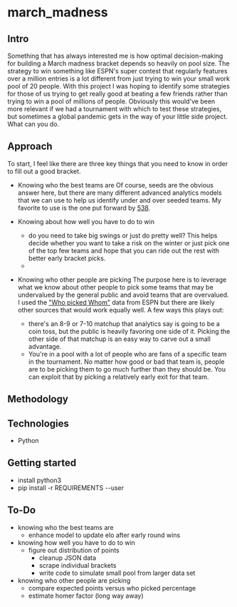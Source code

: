 # march_madness

## Intro
Something that has always interested me is how optimal decision-making for building a March madness bracket depends so heavily on pool size. The strategy to win something like ESPN's super contest that regularly features over a million entries is a lot different from just trying to win your small work pool of 20 people. With this project I was hoping to identify some strategies for those of us trying to get really good at beating a few friends rather than trying to win a pool of millions of people.  Obviously this would've been more relevant if we had a tournament with which to test these strategies, but sometimes a global pandemic gets in the way of your little side project. What can you do.

## Approach

To start, I feel like there are three key things that you need to know in order to fill out a good bracket.

* Knowing who the best teams are
Of course, seeds are the obvious answer here, but there are many different advanced analytics models that we can use to help us identify under and over seeded teams.  My favorite to use is the one put forward by [538](https://projects.fivethirtyeight.com/2020-march-madness-predictions/).

* Knowing about how well you have to do to win
  * do you need to take big swings or just do pretty well?  This helps decide whether you want to take a risk on the winter or just pick one of the top few teams and hope that you can ride out the rest with better early bracket picks.
  *
* Knowing who other people are picking
The purpose here is to leverage what we know about other people to pick some teams that may be undervalued by the general public and avoid teams that are overvalued. I used the ["Who picked Whom"](http://fantasy.espn.com/tournament-challenge-bracket/2019/en/whopickedwhom) data from ESPN but there are likely other sources that would work equally well. A few ways this plays out:
  * there's an 8-9 or 7-10 matchup that analytics say is going to be a coin toss, but the public is heavily favoring one side of it.  Picking the other side of that matchup is an easy way to carve out a small advantage.
  * You're in a pool with a lot of people who are fans of a specific team in the tournament. No matter how good or bad that team is, people are to be picking them to go much further than they should be.  You can exploit that by picking a relatively early exit for that team.

## Methodology

## Technologies
* Python

## Getting started
* install python3
* pip install -r REQUIREMENTS --user

## To-Do
* knowing who the best teams are
  * enhance model to update elo after early round wins
* knowing how well you have to do to win
  * figure out distribution of points
    * cleanup JSON data
    * scrape individual brackets
    * write code to simulate small pool from larger data set
* knowing who other people are picking
  * compare expected points versus who picked percentage
  * estimate homer factor (long way away)
